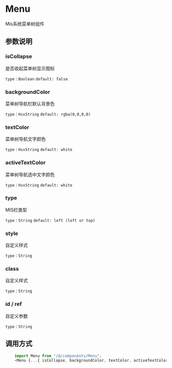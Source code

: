 <!--
 * @Autor        : Pat
 * @Description  : Menu COnfig
 * @Email        : gouqingping@yahoo.com
 * @Date         : 2021-01-26 10:08:39
 * @LastEditors  : Pat
 * @LastEditTime : 2021-01-26 10:26:15
-->
# Menu
Mis系统菜单树组件

## 参数说明
### isCollapse
是否收起菜单树显示图标

`type：Boolean`
`default: false`

### backgroundColor
菜单树导航栏默认背景色

`type：HsxString`
`default: rgba(0,0,0,0)`

### textColor
菜单树导航文字颜色

`type：HsxString`
`default: white`

### activeTextColor
菜单树导航选中文字颜色

`type：HsxString`
`default: white`

### type
MIS栏类型

`type：String`
`default: left (left or top)`

### style
自定义样式

`type：String`

### class
自定义样式

`type：String`

### id / ref
自定义参数

`type：String`

## 调用方式

```javascript 
    import Menu from "/@/components/Menu";
    <Menu {...{ isCollapse, backgroundColor, textColor, activeTextColor, type }} />
```